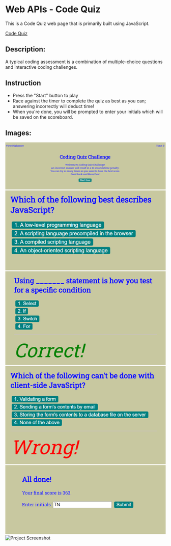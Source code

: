 # Web APIs - Code Quiz
This is a Code Quiz web page that is primarily built using JavaScript.

 [Code Quiz](https://tringuyen1086.github.io/code-quiz-basis/)
 
## Description:
A typical coding assessment is a combination of multiple-choice questions and interactive coding challenges.

## Instruction 
- Press the "Start" button to play 
- Race against the timer to complete the quiz as best as you can; answering incorrectly will deduct time!
- When you're done, you will be prompted to enter your initials which will be saved on the scoreboard.

## Images:

![Project Screenshot](./assets/launch-page.png)
![Project Screenshot](./assets/ask-question-example.png)
![Project Screenshot](./assets/correct-answer-example.png)
![Project Screenshot](./assets/wrong-answer-example.png)
![Project Screenshot](./assets/finish-page-example.png)
![Project Screenshot](./assets/high-score-examle.png)